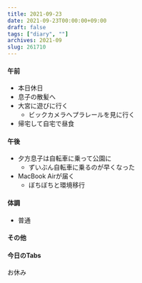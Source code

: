 ```yaml
---
title: 2021-09-23
date: 2021-09-23T00:00:00+09:00
draft: false
tags: ["diary", ""]
archives: 2021-09
slug: 261710
---
```

#### 午前
- 本日休日
- 息子の散髪へ
- 大宮に遊びに行く
  - ビックカメラへプラレールを見に行く
- 帰宅して自宅で昼食
#### 午後
- 夕方息子は自転車に乗って公園に
  - ずいぶん自転車に乗るのが早くなった
- MacBook Airが届く
  - ぼちぼちと環境移行
#### 体調
- 普通
#### その他
#### 今日のTabs
お休み